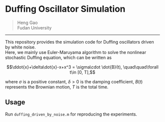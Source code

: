 # Duffing Oscillator Simulation
> Heng Gao  
> Fudan University
---

This repository provides the simulation code for Duffing oscillators driven by white noise.  
Here, we mainly use Euler-Maruyama algorithm to solve the nonlinear stochastic Duffing equation, which can be written as 

$$\ddot{x}+\delta\dot{x}-x+x^3 = \sigma\cdot \dot{B}(t), \quad\quad\forall t\in [0, T],$$

where $\sigma$ is a positive constant, $\delta>0$ is the damping coefficient, $B(t)$ represents the Brownian motion, $T$ is the total time.

## Usage
Run `duffing_driven_by_noise.m` for reproducing the experiments.
